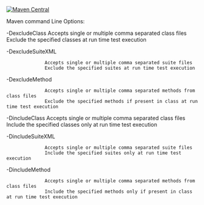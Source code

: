 [![Maven Central](https://maven-badges.herokuapp.com/maven-central/com.github.sridhar-001/UtilTest/badge.svg)](https://maven-badges.herokuapp.com/maven-central/com.github.sridhar-001/UtilTest)

Maven command Line Options:

-DexcludeClass
                  Accepts single or multiple comma separated class files
				  Exclude the specified classes at run time test execution
				  
-DexcludeSuiteXML

                  Accepts single or multiple comma separated suite files
				  Exclude the specified suites at run time test execution
				  
-DexcludeMethod

                  Accepts single or multiple comma separated methods from class files
				  Exclude the specified methods if present in class at run time test execution				  

-DincludeClass
                  Accepts single or multiple comma separated class files
				  Include the specified classes only at run time test execution
				  
-DincludeSuiteXML

                  Accepts single or multiple comma separated suite files
				  Include the specified suites only at run time test execution
				  
-DincludeMethod

                  Accepts single or multiple comma separated methods from class files
				  Include the specified methods only if present in class at run time test execution	
